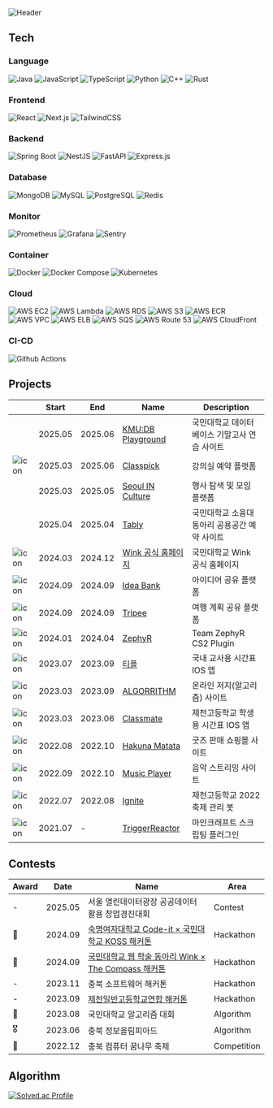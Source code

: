 ![Header](https://capsule-render.vercel.app/api?type=waving&height=250&color=0:616161,100:9bg5c3&text=Son%20Daehyeon&fontAlignY=36&fontColor=FFFFFF&fontSize=50&desc=Fullstack%20Developer&descAlignY=52)


## Tech

### Language

![Java](https://img.shields.io/badge/java-ED8B00.svg?style=for-the-badge&logo=openjdk&logoColor=white)
![JavaScript](https://img.shields.io/badge/javascript-323330.svg?style=for-the-badge&logo=javascript&logoColor=F7DF1E)
![TypeScript](https://img.shields.io/badge/typescript-007ACC.svg?style=for-the-badge&logo=typescript&logoColor=white)
![Python](https://img.shields.io/badge/python-3776AB.svg?style=for-the-badge&logo=python&logoColor=white)
![C++](https://img.shields.io/badge/c++-00599C.svg?style=for-the-badge&logo=c%2B%2B&logoColor=white)
![Rust](https://img.shields.io/badge/rust-000000.svg?style=for-the-badge&logo=rust&logoColor=white)

### Frontend

![React](https://img.shields.io/badge/react-61DAFB?style=for-the-badge&logo=react&logoColor=white)
![Next.js](https://img.shields.io/badge/next-black?style=for-the-badge&logo=next.js&logoColor=white)
![TailwindCSS](https://img.shields.io/badge/tailwindcss-38B2AC.svg?style=for-the-badge&logo=tailwind-css&logoColor=white)

### Backend

![Spring Boot](https://img.shields.io/badge/spring%20boot-6DB33F.svg?style=for-the-badge&logo=springboot&logoColor=white)
![NestJS](https://img.shields.io/badge/nestjs-E0234E.svg?style=for-the-badge&logo=nestjs&logoColor=white)
![FastAPI](https://img.shields.io/badge/fastapi-009688.svg?style=for-the-badge&logo=fastapi&logoColor=white)
![Express.js](https://img.shields.io/badge/express.js-000000.svg?style=for-the-badge&logo=express&logoColor=white)

### Database

![MongoDB](https://img.shields.io/badge/mongodb-47A248.svg?style=for-the-badge&logo=mongodb&logoColor=white)
![MySQL](https://img.shields.io/badge/mysql-4479A1.svg?style=for-the-badge&logo=mysql&logoColor=white)
![PostgreSQL](https://img.shields.io/badge/postgresql-4169E1.svg?style=for-the-badge&logo=postgresql&logoColor=white)
![Redis](https://img.shields.io/badge/redis-DC382D.svg?style=for-the-badge&logo=redis&logoColor=white)

### Monitor

![Prometheus](https://img.shields.io/badge/prometheus-E6522C.svg?style=for-the-badge&logo=prometheus&logoColor=white)
![Grafana](https://img.shields.io/badge/grafana-F46800.svg?style=for-the-badge&logo=grafana&logoColor=white)
![Sentry](https://img.shields.io/badge/sentry-362D59.svg?style=for-the-badge&logo=sentry&logoColor=white)

### Container

![Docker](https://img.shields.io/badge/docker-2496ED.svg?style=for-the-badge&logo=docker&logoColor=white)
![Docker Compose](https://img.shields.io/badge/docker%20compose-2496ED.svg?style=for-the-badge&logo=docker&logoColor=white)
![Kubernetes](https://img.shields.io/badge/kubernetes-326CE5.svg?style=for-the-badge&logo=kubernetes&logoColor=white)

### Cloud

![AWS EC2](https://img.shields.io/badge/AWS%20EC2-FF9900.svg?style=for-the-badge) <!-- 오렌지 -->
![AWS Lambda](https://img.shields.io/badge/AWS%20Lambda-FD8900.svg?style=for-the-badge) <!-- 진한 주황 -->
![AWS RDS](https://img.shields.io/badge/AWS%20RDS-527FFF.svg?style=for-the-badge) <!-- 파랑 -->
![AWS S3](https://img.shields.io/badge/AWS%20S3-569A31.svg?style=for-the-badge) <!-- 녹색 -->
![AWS ECR](https://img.shields.io/badge/AWS%20ECR-4B32C3.svg?style=for-the-badge) <!-- 보라 -->
![AWS VPC](https://img.shields.io/badge/AWS%20VPC-F58534.svg?style=for-the-badge) <!-- 오렌지 -->
![AWS ELB](https://img.shields.io/badge/AWS%20ELB-D13212.svg?style=for-the-badge) <!-- 붉은색 -->
![AWS SQS](https://img.shields.io/badge/AWS%20SQS-4A154B.svg?style=for-the-badge) <!-- 보라 -->
![AWS Route 53](https://img.shields.io/badge/AWS%20Route%2053-232F3E.svg?style=for-the-badge) <!-- 거의 검정 -->
![AWS CloudFront](https://img.shields.io/badge/AWS%20CloudFront-8931CC.svg?style=for-the-badge) <!-- 자주 -->

### CI-CD

![Github Actions](https://img.shields.io/badge/github%20actions-2088FF.svg?style=for-the-badge&logo=githubactions&logoColor=white)


## Projects

|                                                                 | Start    | End      | Name                                                                  | Description                  |
|-----------------------------------------------------------------|----------|----------|------------------------------------------------------------------------|------------------------------|
|  | 2025.05  | 2025.06  | [KMU:DB Playground](https://github.com/son-daehyeon/kmudb-playground-client)| 국민대학교 데이터베이스 기말고사 연습 사이트         |
| ![icon](https://avatars.githubusercontent.com/u/202942184?s=32) | 2025.03  | 2025.06  | [Classpick](https://github.com/classpick-alpha)                       | 강의실 예약 플랫폼          |
|  | 2025.03  | 2025.05  | [Seoul IN Culture](https://github.com/KMU-WINK/seoul-in-culture-client)| 행사 탐색 및 모임 플랫폼         |
|  | 2025.04  | 2025.04  | [Tably](https://github.com/KMU-WINK/tably-frontend)                   | 국민대학교 소융대 동아리 공용공간 예약 사이트 |
| ![icon](https://avatars.githubusercontent.com/u/69004745?s=32)  | 2024.03  | 2024.12  | [Wink 공식 홈페이지](https://github.com/KMU-WINK/wink-official-backend) | 국민대학교 Wink 공식 홈페이지 |
| ![icon](https://avatars.githubusercontent.com/u/183178341?s=32) | 2024.09  | 2024.09  | [Idea Bank](https://github.com/Cokothon-Idea-Bank)                    | 아이디어 공유 플랫폼         |
| ![icon](https://avatars.githubusercontent.com/u/179787666?s=32) | 2024.09  | 2024.09  | [Tripee](https://github.com/Winkathon-Tripee)                         | 여행 계획 공유 플랫폼        |
| ![icon](https://avatars.githubusercontent.com/u/165166771?s=32) | 2024.01  | 2024.04  | [ZephyR](https://github.com/CS2-ZephyR)                               | Team ZephyR CS2 Plugin       |
| ![icon](https://avatars.githubusercontent.com/u/141645883?s=32) | 2023.07  | 2023.09  | [티플](https://github.com/JCHS-Teacher-Plan)                          | 국내 교사용 시간표 IOS 앱    |
| ![icon](https://avatars.githubusercontent.com/u/161309211?s=32) | 2023.03  | 2023.09  | [ALGORRITHM](https://github.com/JCHS-ALGORRITHM)                      | 온라인 저지(알고리즘) 사이트 |
| ![icon](https://avatars.githubusercontent.com/u/161308270?s=32) | 2023.03  | 2023.06  | [Classmate](https://github.com/JCHS-Classmate)                        | 제천고등학교 학생용 시간표 IOS 앱 |
| ![icon](https://avatars.githubusercontent.com/u/161309404?s=32) | 2022.08  | 2022.10  | [Hakuna Matata](https://github.com/JCHS-Hakuna-Matata)                | 굿즈 판매 쇼핑몰 사이트       |
| ![icon](https://avatars.githubusercontent.com/u/161309349?s=32) | 2022.09  | 2022.10  | [Music Player](https://github.com/JCHS-Music-Player)                  | 음악 스트리밍 사이트          |
| ![icon](https://avatars.githubusercontent.com/u/161308159?s=32) | 2022.07  | 2022.08  | [Ignite](https://github.com/JCHS-Ignite)                              | 제천고등학교 2022 축제 관리 봇 |
| ![icon](https://avatars.githubusercontent.com/u/61097305?s=32)  | 2021.07  | -        | [TriggerReactor](https://github.com/TriggerReactor)                   | 마인크래프트 스크립팅 플러그인 |


## Contests
| Award | Date       | Name                                            | Area               |
|------------|----------------|-----------------------------------------------------|------------------------|
| -          | 2025.05 | 서울 열린데이터광장 공공데이터 활용 창업경진대회                      | Contest |
| 🥉          | 2024.09 | [숙명여자대학교 Code-it × 국민대학교 KOSS 해커톤](https://github.com/Cokothon-Idea-Bank) | Hackathon      |
| 🥇          | 2024.09 | [국민대학교 웹 학술 동아리 Wink × The Compass 해커톤](https://github.com/Winkathon-Tripee) | Hackathon      |
| -          | 2023.11 | 충북 소프트웨어 해커톤                                        | Hackathon      |
| -          | 2023.09 | [제천일반고등학교연합 해커톤](https://github.com/UOJH-Hackathon) | Hackathon      |
| 🥉         | 2023.08 | 국민대학교 알고리즘 대회                                       | Algorithm      |
| 🎖         | 2023.06 | 충북 정보올림피아드                                          | Algorithm      |
| 🥇         | 2022.12 | 충북 컴퓨터 꿈나무 축제                                       | Competition |


## Algorithm

[![Solved.ac Profile](http://mazassumnida.wtf/api/v2/generate_badge?boj=sondaehyeon01)](https://solved.ac/sondaehyeon01/)
